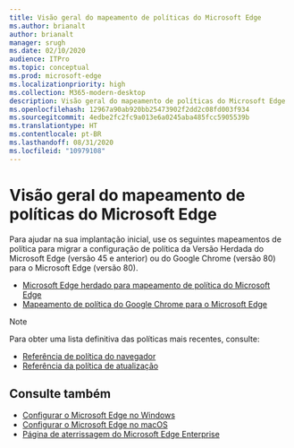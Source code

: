 ```yaml
---
title: Visão geral do mapeamento de políticas do Microsoft Edge
ms.author: brianalt
author: brianalt
manager: srugh
ms.date: 02/10/2020
audience: ITPro
ms.topic: conceptual
ms.prod: microsoft-edge
ms.localizationpriority: high
ms.collection: M365-modern-desktop
description: Visão geral do mapeamento de políticas do Microsoft Edge
ms.openlocfilehash: 12967a90ab920bb25473902f2dd2c08fd003f934
ms.sourcegitcommit: 4edbe2fc2fc9a013e6a0245aba485fcc5905539b
ms.translationtype: HT
ms.contentlocale: pt-BR
ms.lasthandoff: 08/31/2020
ms.locfileid: "10979108"
---
```

# Visão geral do mapeamento de políticas do Microsoft Edge

Para ajudar na sua implantação inicial, use os seguintes mapeamentos de política para migrar a configuração de política da Versão Herdada do Microsoft Edge (versão 45 e anterior) ou do Google Chrome (versão 80) para o Microsoft Edge (versão 80).

- [Microsoft Edge herdado para mapeamento de política do Microsoft Edge](microsoft-edge-policy-map-legacy-to-newedge.md)
- [Mapeamento de política do Google Chrome para o Microsoft Edge](microsoft-edge-policy-map-chrome-to-newedge.md)

> [!NOTE]
> Para obter uma lista definitiva das políticas mais recentes, consulte:
> - [Referência de política do navegador](microsoft-edge-policies.md)
> - [Referência da política de atualização](microsoft-edge-update-policies.md)

##  <a name="see-also"></a>Consulte também
- [Configurar o Microsoft Edge no Windows](configure-microsoft-edge.md)
- [Configurar o Microsoft Edge no macOS](configure-microsoft-edge-on-mac.md)
- [Página de aterrissagem do Microsoft Edge Enterprise](https://aka.ms/EdgeEnterprise)
